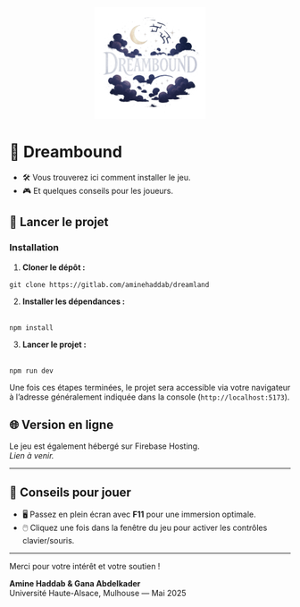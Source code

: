 <!-- LOGO PLACEHOLDER -->
<p align="center">
  <img src="public/images/logo.png" alt="Dreambound Logo" width="200"/>
</p>

# 🌌 Dreambound
- 🛠️ Vous trouverez ici comment installer le jeu.
- 🎮 Et quelques conseils pour les joueurs.

## 🚀 Lancer le projet

### Installation

1. **Cloner le dépôt :**

```
git clone https://gitlab.com/aminehaddab/dreamland
```

2.  **Installer les dépendances :**

```

npm install

```

3.  **Lancer le projet :**

```

npm run dev

```
Une fois ces étapes terminées, le projet sera accessible via votre navigateur à l’adresse généralement indiquée dans la console (`http://localhost:5173`).

## 🌐 Version en ligne

Le jeu est également hébergé sur Firebase Hosting.  
*Lien à venir.*

---

## 🎯 Conseils pour jouer

- 🖥️ Passez en plein écran avec **F11** pour une immersion optimale.  
- 🖱️ Cliquez une fois dans la fenêtre du jeu pour activer les contrôles clavier/souris.

---

Merci pour votre intérêt et votre soutien !  

**Amine Haddab & Gana Abdelkader**  
Université Haute-Alsace, Mulhouse — Mai 2025
